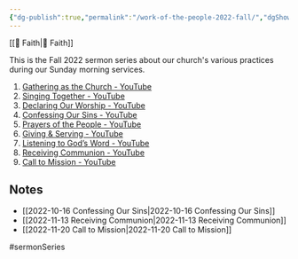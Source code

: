 ```yaml
---
{"dg-publish":true,"permalink":"/work-of-the-people-2022-fall/","dgShowBacklinks":false}
---
```



[[📘 Faith\|📘 Faith]]

This is the Fall 2022 sermon series about our church's various practices during our Sunday morning services.

1. [Gathering as the Church - YouTube](https://www.youtube.com/watch?v=BufDGG7SRjo)
2. [Singing Together - YouTube](https://www.youtube.com/watch?v=WSBLdt6ywKE)
3. [Declaring Our Worship - YouTube](https://www.youtube.com/watch?v=DAFRI7I2fEI)
4. [Confessing Our Sins - YouTube](https://www.youtube.com/watch?v=vQvhynwhYws&t=19s)
5. [Prayers of the People - YouTube](https://www.youtube.com/watch?v=MbCRCpYJ9LU)
6. [Giving & Serving - YouTube](https://www.youtube.com/watch?v=vVEYjnYWA_M)
7. [Listening to God’s Word - YouTube](https://www.youtube.com/watch?v=7OMVbNU6ar0)
8. [Receiving Communion - YouTube](https://www.youtube.com/watch?v=sSl4yYrKfPs)
9. [Call to Mission - YouTube](https://www.youtube.com/watch?v=dweq86FGylY)

## Notes

* [[2022-10-16 Confessing Our Sins\|2022-10-16 Confessing Our Sins]]
* [[2022-11-13 Receiving Communion\|2022-11-13 Receiving Communion]]
* [[2022-11-20 Call to Mission\|2022-11-20 Call to Mission]]

#sermonSeries 